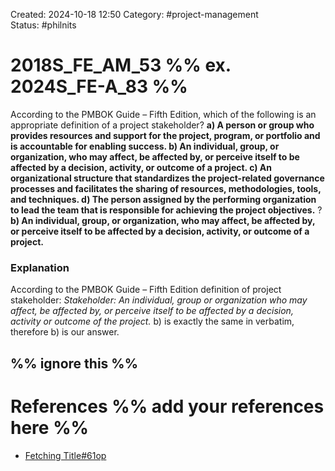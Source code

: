 Created: 2024-10-18 12:50
Category: #project-management  
Status: #philnits



# 2018S_FE_AM_53 %% ex. 2024S_FE-A_83 %%

According to the PMBOK Guide – Fifth Edition, which of the following is an appropriate definition of a project stakeholder?
**a) A person or group who provides resources and support for the project, program, or portfolio and is accountable for enabling success. 
b) An individual, group, or organization, who may affect, be affected by, or perceive itself to be affected by a decision, activity, or outcome of a project. 
c) An organizational structure that standardizes the project-related governance processes and facilitates the sharing of resources, methodologies, tools, and techniques. 
d) The person assigned by the performing organization to lead the team that is responsible for achieving the project objectives.**
?
**b) An individual, group, or organization, who may affect, be affected by, or perceive itself to be affected by a decision, activity, or outcome of a project.** 
### Explanation
According to the PMBOK Guide – Fifth Edition definition of project stakeholder:
_Stakeholder: An individual, group or organization who may affect, be affected by, or_ _perceive itself to be affected by a decision, activity or outcome of the project._
b) is exactly the same in verbatim, therefore b) is our answer.




%% ignore this %%
---









# References %% add your references here %%
- [Fetching Title#61op](https://4squareviews.com/2013/01/28/5th-edition-pmbok-guide-chapter-2-stakeholders/)